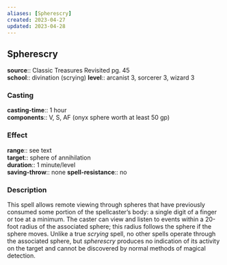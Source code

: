 ```yaml
---
aliases: [Spherescry]
created: 2023-04-27
updated: 2023-04-28
---
```


## Spherescry

**source**:: Classic Treasures Revisited pg. 45  
**school**:: divination (scrying)
**level**:: arcanist 3, sorcerer 3, wizard 3

### Casting

**casting-time**:: 1 hour  
**components**:: V, S, AF (onyx sphere worth at least 50 gp)

### Effect

**range**:: see text  
**target**:: sphere of annihilation  
**duration**:: 1 minute/level  
**saving-throw**:: none
**spell-resistance**:: no

### Description

This spell allows remote viewing through spheres that have previously consumed some portion of the spellcaster’s body: a single digit of a finger or toe at a minimum. The caster can view and listen to events within a 20-foot radius of the associated sphere; this radius follows the sphere if the sphere moves. Unlike a true *scrying* spell, no other spells operate through the associated sphere, but *spherescry* produces no indication of its activity on the target and cannot be discovered by normal methods of magical detection.
